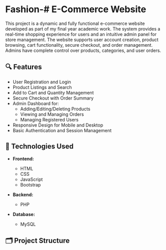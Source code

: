 # Fashion-# E-Commerce Website

This project is a dynamic and fully functional e-commerce website developed as part of my final year academic work. The system provides a real-time shopping experience for users and an intuitive admin panel for store management. The website supports user account creation, product browsing, cart functionality, secure checkout, and order management. Admins have complete control over products, categories, and user orders.

## 🔍 Features

- User Registration and Login
- Product Listings and Search
- Add to Cart and Quantity Management
- Secure Checkout with Order Summary
- Admin Dashboard for:
  - Adding/Editing/Deleting Products
  - Viewing and Managing Orders
  - Managing Registered Users
- Responsive Design for Mobile and Desktop
- Basic Authentication and Session Management

## 🧰 Technologies Used

- **Frontend:**
  - HTML
  - CSS
  - JavaScript
  - Bootstrap

- **Backend:**
  - PHP

- **Database:**
  - MySQL

## 🗂️ Project Structure

